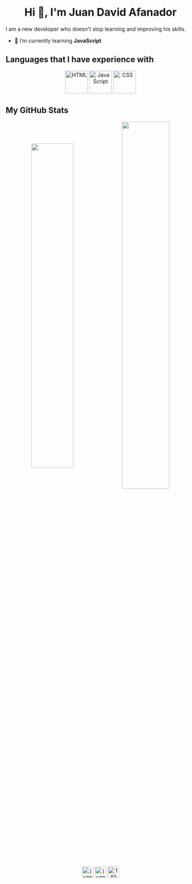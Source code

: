<h1 align="center">Hi 👋, I'm Juan David Afanador</h1>
<p>I am a new developer who doesn't stop learning and improving his skills.</p>

- 🌱 I’m currently learning **JavaScript**

## Languages that I have experience with

<p align="center">
<img alt="HTML" title="HTML" src="https://devicons.github.io/devicon/devicon.git/icons/html5/html5-original-wordmark.svg" width="60px">
<img alt="JavaScript" title="JavaScript" src="https://devicons.github.io/devicon/devicon.git/icons/javascript/javascript-original.svg" width="60px">
<img alt="CSS" title="CSS" src="https://devicons.github.io/devicon/devicon.git/icons/css3/css3-original-wordmark.svg" width="60px">
</p>

## My GitHub Stats

<p align="center">
  <a href="https://github.com/juanafanador07"><img align="center" width="47%" src="https://github-readme-stats.vercel.app/api?username=juanafanador07&show_icons=true&count_private=true" /></a>
  <a href="https://github.com/juanafanador07"><img align="center" width="50%" src="https://github-readme-stats.vercel.app/api/top-langs/?username=juanafanador07&layout=compact" /></a>
</p>

##

<p align="center">
  <a href="https://codepen.io/juanafanador07" target="blank"><img align="center" src="https://cdn.jsdelivr.net/npm/simple-icons@3.0.1/icons/codepen.svg" alt="juanafanador07" height="30" width="30"/></a>
  <a href="https://twitter.com/juanafanador07" target="blank"><img align="center" src="https://cdn.jsdelivr.net/npm/simple-icons@3.0.1/icons/twitter.svg" alt="juanafanador07" height="30" width="30"/></a>
  <a href="https://stackoverflow.com/users/14057523" target="blank"><img align="center" src="https://cdn.jsdelivr.net/npm/simple-icons@3.0.1/icons/stackoverflow.svg" alt="14057523" height="30" width="30"/></a>
</p>
